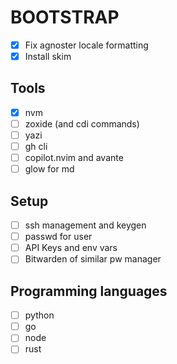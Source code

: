 # BOOTSTRAP 

- [x] Fix agnoster locale formatting
- [x] Install skim

## Tools 

- [x] nvm
- [ ] zoxide (and cdi commands)
- [ ] yazi
- [ ] gh cli
- [ ] copilot.nvim and avante
- [ ] glow for md 

## Setup

- [ ] ssh management and keygen
- [ ] passwd for user
- [ ] API Keys and env vars
- [ ] Bitwarden of similar pw manager

## Programming languages

- [ ] python
- [ ] go
- [ ] node
- [ ] rust
